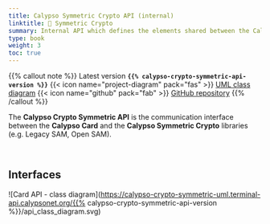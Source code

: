 ```yaml
---
title: Calypso Symmetric Crypto API (internal)
linktitle: 🔶 Symmetric Crypto
summary: Internal API which defines the elements shared between the Calypso Card and the Calypso Symmetric Crypto libraries.
type: book
weight: 3
toc: true
---
```


{{% callout note %}}
Latest version **`{{% calypso-crypto-symmetric-api-version %}}`**
<span class="component-metadata">{{< icon name="project-diagram" pack="fas" >}} [UML class diagram](https://calypso-crypto-symmetric-uml.terminal-api.calypsonet.org/)</span>
<span class="component-metadata">{{< icon name="github" pack="fab" >}} [GitHub repository](https://github.com/calypsonet/calypsonet-terminal-calypso-crypto-symmetric-uml-api/)</span>
{{% /callout %}}

The **Calypso Crypto Symmetric API** is the communication interface between the **Calypso Card** and the 
**Calypso Symmetric Crypto** libraries (e.g. Legacy SAM, Open SAM).

<br>

## Interfaces

![Card API - class diagram](https://calypso-crypto-symmetric-uml.terminal-api.calypsonet.org/{{% calypso-crypto-symmetric-api-version %}}/api_class_diagram.svg)
